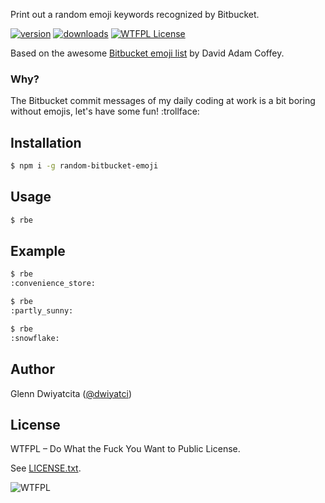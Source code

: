 Print out a random emoji keywords recognized by Bitbucket.

[![version](https://img.shields.io/npm/v/random-bitbucket-emoji.svg)](https://www.npmjs.com/package/random-bitbucket-emoji)
[![downloads](https://img.shields.io/npm/dt/random-bitbucket-emoji.svg)](http://npm-stat.com/charts.html?package=random-bitbucket-emoji)
[![WTFPL License](https://img.shields.io/badge/license-WTFPL-red.svg)](https://raw.githubusercontent.com/dwiyatci/random-bitbucket-emoji/master/LICENSE.txt)

Based on the awesome [Bitbucket emoji list](https://bitbucket.org/DACOFFEY/wiki/wiki/BITBUCKET/EMOJI/Emoji) by David Adam Coffey. 

### Why?
The Bitbucket commit messages of my daily coding at work is a bit boring without emojis, let's have some fun! :trollface:

## Installation
```sh
$ npm i -g random-bitbucket-emoji
```

## Usage
```sh
$ rbe
```

## Example
```sh
$ rbe
:convenience_store:

$ rbe
:partly_sunny:

$ rbe
:snowflake:
```

## Author
Glenn Dwiyatcita ([@dwiyatci](https://tiny.cc/dwiyatci))

## License
WTFPL – Do What the Fuck You Want to Public License.

See [LICENSE.txt](LICENSE.txt). 

![WTFPL](http://www.wtfpl.net/wp-content/uploads/2012/12/wtfpl-badge-1.png)
